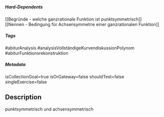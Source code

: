 ##### Hard-Dependents
[[Begründe - welche ganzrationale Funktion ist punktsymmetrisch]]
[[Nennen - Bedingung für Achsensymmetrie einer ganzrationalen Funktion]]
##### Tags
#abiturAnalysis
#analysisVollständigeKurvendiskussionPolynom
#abiturFunktionsrekonstruktion
##### Metadata
isCollectionGoal=true
isOrGateway=false
shouldTest=false
singleExercise=false
## Description
punktsymmetrisch und achsensymmetrisch 
